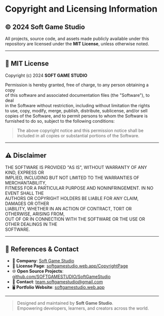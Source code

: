 # Copyright and Licensing Information

## © 2024 Soft Game Studio

All projects, source code, and assets made publicly available under this repository are licensed under the **MIT License**, unless otherwise noted.

---

## 📜 MIT License

Copyright (c) 2024 **SOFT GAME STUDIO**

Permission is hereby granted, free of charge, to any person obtaining a copy  
of this software and associated documentation files (the "Software"), to deal  
in the Software without restriction, including without limitation the rights  
to use, copy, modify, merge, publish, distribute, sublicense, and/or sell  
copies of the Software, and to permit persons to whom the Software is  
furnished to do so, subject to the following conditions:

> The above copyright notice and this permission notice shall be  
> included in all copies or substantial portions of the Software.

---

## ⚠️ Disclaimer

THE SOFTWARE IS PROVIDED "AS IS", WITHOUT WARRANTY OF ANY KIND, EXPRESS OR  
IMPLIED, INCLUDING BUT NOT LIMITED TO THE WARRANTIES OF MERCHANTABILITY,  
FITNESS FOR A PARTICULAR PURPOSE AND NONINFRINGEMENT. IN NO EVENT SHALL THE  
AUTHORS OR COPYRIGHT HOLDERS BE LIABLE FOR ANY CLAIM, DAMAGES OR OTHER  
LIABILITY, WHETHER IN AN ACTION OF CONTRACT, TORT OR OTHERWISE, ARISING FROM,  
OUT OF OR IN CONNECTION WITH THE SOFTWARE OR THE USE OR OTHER DEALINGS IN THE  
SOFTWARE.

---

## 🔗 References & Contact

- 📍 **Company**: [Soft Game Studio](https://softgamestudio.web.app)
- 📄 **License Page**: [softgamestudio.web.app/CopyrightPage](https://softgamestudio.web.app/CopyrightPage)
- 🌐 **Open Source Projects**: [github.com/SOFTGAMESTUDIO/SoftGameStudio](https://github.com/SOFTGAMESTUDIO/SoftGameStudio)
- 📧 **Contact**: [team.softgamestudio@gmail.com](mailto:team.softgamestudio@gmail.com)
- 🖥️ **Portfolio Website**: [softgamestudio.web.app](https://softgamestudio.web.app)

---

> Designed and maintained by **Soft Game Studio**.  
> Empowering developers, learners, and creators across the world.
